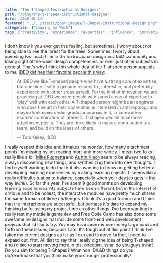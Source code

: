 ```yaml
---
title: "The T-Shaped Instructional Designer"
path: "/blog/the-t-shaped-instructional-designer"
date: '2015-09-14'
featured: "../../static/post-images/T-Shaped-Instructional-Design.png"
categories: ["Showing my Work"]
tags: ["creativity", "experience", "expertise", "influence", "innovation", "t-shape"]
---
```


I don't know if you ever get this feeling, but sometimes, I worry about not being able to see the forest for the trees. Sometimes, I worry about spending too much time in the instructional design and L&D community and losing sight of the wider design competencies, or even just other subjects in general. That's why I think this whole idea of the T-shaped person appeals to me. [IDEO defines their favorite people this way](http://www.ideaconnection.com/open-innovation-articles/00126-Design-Thinking-for-Innovation.html):

> At IDEO we like T-shaped people who have a strong core of expertise, but combine it with a genuine respect for, interest in, and preferably experience with, other areas as well. For the kind of innovation we are practicing at IDEO we need people with varied areas of expertise to 'play' well with each other. A T-shaped person might be an engineer who does fine art in their spare time, is interested in anthropology and maybe took some under-graduate courses in it, or some other esoteric combination of interests. T-shaped people have more attachment points. They are more likely to make a contribution to a team, and build on the ideas of others.
>
> -- Tom Kelley, IDEO

I really respect this idea and it makes me wonder, how many attachment points I'm missing by not reading more and more widely. I mean two folks I really like a lot, [Mike Rugnetta](http://mikerugnetta.tumblr.com/) and [Austin Kleon](http://tumblr.austinkleon.com/) seem to be always reading, always discovering new things, and synthesizing them into new thoughts. I find myself wanting to do that but also wanting to focus on getting better at developing learning experiences by making learning objects. It seems like a really difficult situation to balance, especially when your day job gets in the way (*wink*). So far this year, I've spent 9 good months on developing learning experiences. My subjects have been different, but in the interest of critique and to be honest, the interactive modules have pretty much shared the same formula of three challenges. I think it's a good formula and I think that the interactions are successful, but perhaps it's time to expand my thinking by focusing my project time on other things. I've been wanting to really test my mettle in game dev and Free Code Camp has also done some awesome re-designs that include some front-end web development projects that I'd like to try. You may have seen me continuing to go back and forth on these issues, because I am. It's tough but at this point, I think I've taken my current designs as far as I can and to move further, I need to expand out, first. All that to say that I really dig the idea of being T-shaped and I'd like to start moving more in that direction. What do you guys think? Do you aim for being T-Shaped? What non ID/L&D things do you do/read/make that you think make you stronger professionally?
